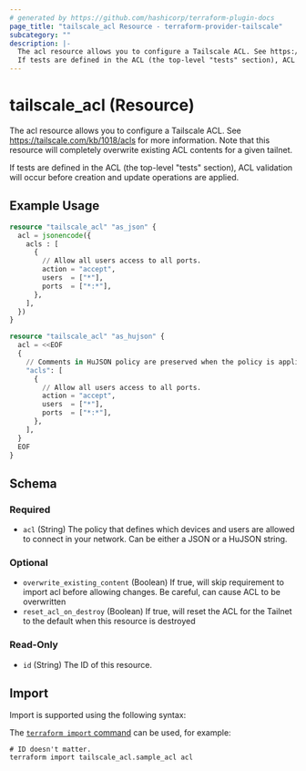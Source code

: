 ```yaml
---
# generated by https://github.com/hashicorp/terraform-plugin-docs
page_title: "tailscale_acl Resource - terraform-provider-tailscale"
subcategory: ""
description: |-
  The acl resource allows you to configure a Tailscale ACL. See https://tailscale.com/kb/1018/acls for more information. Note that this resource will completely overwrite existing ACL contents for a given tailnet.
  If tests are defined in the ACL (the top-level "tests" section), ACL validation will occur before creation and update operations are applied.
---
```


# tailscale_acl (Resource)

The acl resource allows you to configure a Tailscale ACL. See https://tailscale.com/kb/1018/acls for more information. Note that this resource will completely overwrite existing ACL contents for a given tailnet.

If tests are defined in the ACL (the top-level "tests" section), ACL validation will occur before creation and update operations are applied.

## Example Usage

```terraform
resource "tailscale_acl" "as_json" {
  acl = jsonencode({
    acls : [
      {
        // Allow all users access to all ports.
        action = "accept",
        users  = ["*"],
        ports  = ["*:*"],
      },
    ],
  })
}

resource "tailscale_acl" "as_hujson" {
  acl = <<EOF
  {
    // Comments in HuJSON policy are preserved when the policy is applied.
    "acls": [
      {
        // Allow all users access to all ports.
        action = "accept",
        users  = ["*"],
        ports  = ["*:*"],
      },
    ],
  }
  EOF
}
```

<!-- schema generated by tfplugindocs -->
## Schema

### Required

- `acl` (String) The policy that defines which devices and users are allowed to connect in your network. Can be either a JSON or a HuJSON string.

### Optional

- `overwrite_existing_content` (Boolean) If true, will skip requirement to import acl before allowing changes. Be careful, can cause ACL to be overwritten
- `reset_acl_on_destroy` (Boolean) If true, will reset the ACL for the Tailnet to the default when this resource is destroyed

### Read-Only

- `id` (String) The ID of this resource.

## Import

Import is supported using the following syntax:

The [`terraform import` command](https://developer.hashicorp.com/terraform/cli/commands/import) can be used, for example:

```shell
# ID doesn't matter.
terraform import tailscale_acl.sample_acl acl
```
